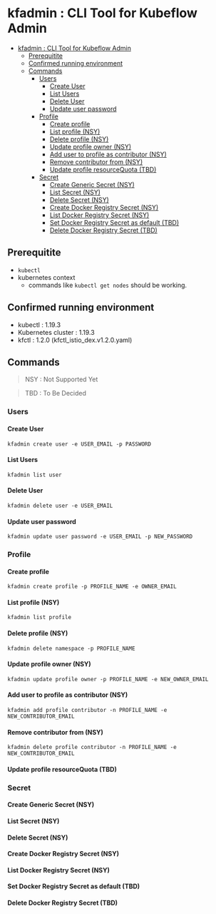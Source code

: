 
# kfadmin : CLI Tool for Kubeflow Admin

- [kfadmin : CLI Tool for Kubeflow Admin](#kfadmin--cli-tool-for-kubeflow-admin)
    - [Prerequitite](#prerequitite)
    - [Confirmed running environment](#confirmed-running-environment)
    - [Commands](#commands)
        - [Users](#users)
            - [Create User](#create-user)
            - [List Users](#list-users)
            - [Delete User](#delete-user)
            - [Update user password](#update-user-password)
        - [Profile](#profile)
            - [Create profile](#create-profile)
            - [List profile (NSY)](#list-profile-nsy)
            - [Delete profile (NSY)](#delete-profile-nsy)
            - [Update profile owner (NSY)](#update-profile-owner-nsy)
            - [Add user to profile as contributor (NSY)](#add-user-to-profile-as-contributor-nsy)
            - [Remove contributor from (NSY)](#remove-contributor-from-nsy)
            - [Update profile resourceQuota (TBD)](#update-profile-resourcequota-tbd)
        - [Secret](#secret)
            - [Create Generic Secret (NSY)](#create-generic-secret-nsy)
            - [List Secret (NSY)](#list-secret-nsy)
            - [Delete Secret (NSY)](#delete-secret-nsy)
            - [Create Docker Registry Secret (NSY)](#create-docker-registry-secret-nsy)
            - [List Docker Registry Secret (NSY)](#list-docker-registry-secret-nsy)
            - [Set Docker Registry Secret as default (TBD)](#set-docker-registry-secret-as-default-tbd)
            - [Delete Docker Registry Secret (TBD)](#delete-docker-registry-secret-tbd)

## Prerequitite

- `kubectl`
- kubernetes context
    - commands like `kubectl get nodes` should be working.

## Confirmed running environment

- kubectl : 1.19.3
- Kubernetes cluster : 1.19.3
- kfctl : 1.2.0 (kfctl_istio_dex.v1.2.0.yaml)

## Commands

> NSY : Not Supported Yet

> TBD : To Be Decided

### Users

#### Create User

`kfadmin create user -e USER_EMAIL -p PASSWORD`

#### List Users

`kfadmin list user`

#### Delete User

`kfadmin delete user -e USER_EMAIL`

#### Update user password

`kfadmin update user password -e USER_EMAIL -p NEW_PASSWORD`

### Profile

#### Create profile

`kfadmin create profile -p PROFILE_NAME -e OWNER_EMAIL`

#### List profile (NSY)

`kfadmin list profile`

#### Delete profile (NSY)

`kfadmin delete namespace -p PROFILE_NAME`

#### Update profile owner (NSY)

`kfadmin update profile owner -p PROFILE_NAME -e NEW_OWNER_EMAIL`


#### Add user to profile as contributor (NSY)

`kfadmin add profile contributor -n PROFILE_NAME -e NEW_CONTRIBUTOR_EMAIL`

#### Remove contributor from (NSY)

`kfadmin delete profile contributor -n PROFILE_NAME -e NEW_CONTRIBUTOR_EMAIL`

#### Update profile resourceQuota (TBD)


### Secret

#### Create Generic Secret (NSY)

#### List Secret (NSY)

#### Delete Secret (NSY)

#### Create Docker Registry Secret (NSY)

#### List Docker Registry Secret (NSY)

#### Set Docker Registry Secret as default (TBD)

#### Delete Docker Registry Secret (TBD)

